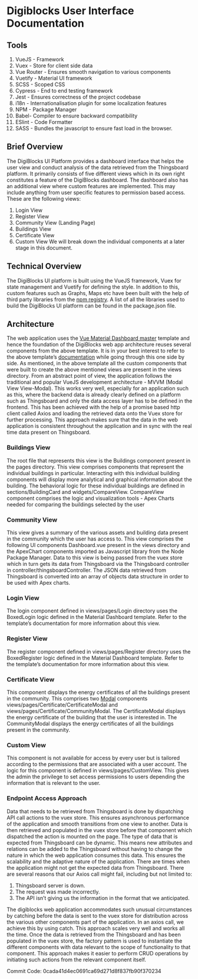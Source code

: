 # Digiblocks User Interface Documentation

## Tools
1. VueJS - Framework
2. Vuex - Store for client side data
3. Vue Router - Ensures smooth navigation to various components
4. Vuetify - Material UI framework
5. SCSS - Scoped CSS
6. Cypress - End to end testing framework
7. Jest - Ensures correctness of the project codebase
8. i18n - Internationalisation plugin for some localization features
9. NPM - Package Manager
10. Babel- Compiler to ensure backward compatibility
11. ESlint - Code Formatter
12. SASS - Bundles the javascript to ensure fast load in the browser. 

## Brief Overview
The DigiBlocks UI Platform provides a dashboard interface that helps the user view and conduct analysis of the data retrieved from the Thingsboard platform. It primarily consists of five different views which in its own right constitutes a feature of the DigiBlocks dashboard. The dashboard also has an additional view where custom features are implemented. This may include anything from user specific features to permission based access. These are the following views:
1. Login View
2. Register View
3. Community View (Landing Page)
4. Buildings View
5. Certificate View
6. Custom View
We will break down the individual components at a later stage in this document. 

## Technical Overview
The DigiBlocks UI platform is built using the VueJS framework, Vuex for state management and Vuetify for defining the style. In addition to this, custom features such as Graphs, Maps etc have been built with the help of third party libraries from the [npm registry](https://www.npmjs.com/). A list of all the libraries used to build the DigiBlocks UI platform can be found in the package.json file. 

## Architecture
The web application uses the [Vue Material Dashboard master](https://preview.themeforest.net/item/materialpro-vuejs-admin-template/full_screen_preview/26758785) template and hence the foundation of the DigiBlocks web app architecture reuses several components from the above template. It is in your best interest to refer to the above template’s [documentation](https://www.wrappixel.com/demos/vuejs-admin-templates/materialpro-vuetify-admin/docs/documentation.html) while going through this one side by side. As mentioned, in the above template all the custom components that were built to create the above mentioned views are present in the views directory. From an abstract point of view, the application follows the traditional and popular VueJS development architecture - MVVM (Modal View View-Modal). This works very well, especially for an application such as this, where the backend data is already clearly defined on a platform such as Thingsboard and only the data access layer has to be defined in the frontend. This has been achieved with the help of a promise based http client called Axios and loading the retrieved data onto the Vuex store for further processing. This approach makes sure that the data in the web application is consistent throughout the application and in sync with the real time data present on Thingsboard.

### Buildings View
The root file that represents this view is the Buildings component present in the pages directory. This view comprises components that represent the individual buildings in particular. Interacting with this individual building components will display more analytical and graphical information about the building. The behavioral logic for these individual buildings are defined in sections/BuildingCard and widgets/CompareView. CompareView component comprises the logic and visualization tools - Apex Charts needed for comparing the buildings selected by the user

### Community View 
This view gives a summary of the various assets and building data present in the community which the user has access to. 
This view comprises the following UI components Dashboard.vue present in the views directory and the ApexChart components imported as Javascript library from the Node Package Manager. Data to this view is being  passed from the vuex store which in turn gets its data from Thingsboard via the Thingsboard controller in controller/thingsboardController. The JSON data retrieved from Thingsboard is converted into an array of objects data structure in order to be used with Apex charts.

### Login View
The login component defined in views/pages/Login directory uses the BoxedLogin logic defined in the Material Dashboard template. Refer to the template’s documentation for more information about this view.

### Register View
The register component defined in views/pages/Register directory uses the BoxedRegister logic defined in the Material Dashboard template. Refer to the template’s documentation for more information about this view.

### Certificate View
This component displays the energy certificates of all the buildings present in the community. This comprises two [Modal](https://en.wikipedia.org/wiki/Modal_window)  components views/pages/Certificate/CertificateModal and views/pages/Certificate/CommunityModal. The CertificateModal displays the energy certificate of the building that the user is interested in. The CommunityModal displays the energy certificates of all the buildings present in the community.

### Custom View
This component is not available for access by every user but is tailored according to the permissions that are associated with a user account. The logic for this component is defined in views/pages/CustomView. This gives the admin the privilege to set access permissions to users depending the information that is relevant to the user. 

### Endpoint Access Approach
Data that needs to be retrieved from Thingsboard is done by dispatching API call actions to the vuex store. This ensures asynchronous performance of the application and smooth transitions from one view to another. Data is then retrieved and populated in the vuex store before that component which dispatched the action is mounted on the page. The type of data that is expected from Thingsboard can be dynamic. This means new attributes and relations can be added to the Thingsboard without having to change the nature in which the web application consumes this data. This ensures the scalability and the adaptive nature of the application. There are times when the application might not get the expected data from Thingsboard. There are several reasons that our Axios call might fail, including but not limited to: 
1. Thingsboard server is down.
2. The request was made incorrectly.
3. The API isn’t giving us the information in the format that we anticipated. 

The digiblocks web application accommodates such unusual circumstances by catching before the data is sent to the vuex store for distribution across the various other components part of the application. In an axios call, we achieve this by using catch. This approach scales very well and works all the time.
Once the data is retrieved from the Thingsboard and has been populated in the vuex store, the factory pattern is used to instantiate the different components with data relevant to the scope of functionality to that component. This approach makes it easier to perform CRUD operations by initiating such actions from the relevant component itself. 

Commit Code: 0cada41d4ec0691ca69d271d8f837fb90f370234
